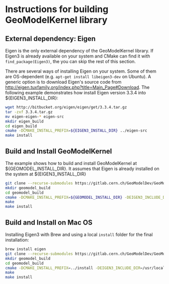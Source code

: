 # Instructions for building GeoModelKernel library

## External dependency: Eigen

Eigen is the only external dependency of the GeoModelKernel library. If Eigen3 is already available
on your system and CMake can find it with `find_package(Eigen3)`, the you can skip the rest of this section.

There are several ways of installing Eigen on your system. Some of them are OS-dependent (e.g.
`apt-get install libeigen3-dev` on Ubuntu). A generic option is to download Eigen's source code from
http://eigen.tuxfamily.org/index.php?title=Main_Page#Download. The following example demonstrates
how install Eigen version 3.3.4 into ${EIGEN3_INSTALL_DIR}:

``` bash
wget http://bitbucket.org/eigen/eigen/get/3.3.4.tar.gz
tar -zxf 3.3.4.tar.gz
mv eigen-eigen-* eigen-src
mkdir eigen_build
cd eigen_build
cmake -DCMAKE_INSTALL_PREFIX=${EIGEN3_INSTALL_DIR} ../eigen-src
make install
```
## Build and Install GeoModelKernel

The example shows how to build and install GeoModelKernel at ${GEOMODEL_INSTALL_DIR}.
It assumes that Eigen is already installed on the system at ${EIGEN3_INSTALL_DIR}

``` bash
git clone --recurse-submodules https://gitlab.cern.ch/GeoModelDev/GeoModelKernel.git geomodel_src
mkdir geomodel_build
cd geomodel_build
cmake -DCMAKE_INSTALL_PREFIX=${GEOMODEL_INSTALL_DIR} -DEIGEN3_INCLUDE_DIR=${EIGEN3_INSTALL_DIR}/include/eigen3 ../geomodel_src
make
make install
```

## Build and Install on Mac OS

Installing Eigen3 with Brew and using a local `install` folder for the final installation:

```bash
brew install eigen
git clone --recurse-submodules https://gitlab.cern.ch/GeoModelDev/GeoModelKernel.git geomodel_src
mkdir geomodel_build
cd geomodel_build
cmake -DCMAKE_INSTALL_PREFIX=../install -DEIGEN3_INCLUDE_DIR=/usr/local/include/eigen3 ../geomodel_src
make
make install
```

